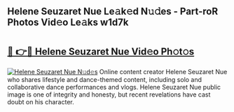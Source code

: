## Helene Seuzaret Nue Le𝚊k𝚎d N𝚞𝚍es - Part-roR Photos Vid𝚎o Le𝚊ks w1d7k

# <h2><a href="http://fb7h73.evod.top/?m=Helene+Seuzaret+Nue">🔗 👉🔴 Helene Seuzaret Nue Vid𝚎o Ph𝚘t𝚘s</a></h2>

[![Helene Seuzaret Nue N𝚞d𝚎s](https://i.imgur.com/8V9OHl7.gif)](http://fb7h73.evod.top/?m=Helene+Seuzaret+Nue)
Online content creator Helene Seuzaret Nue who shares lifestyle and dance-themed content, including solo and collaborative dance performances and vlogs. Helene Seuzaret Nue public image is one of integrity and honesty, but recent revelations have cast doubt on his character. 
